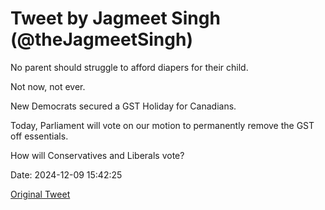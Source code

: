 # Tweet by Jagmeet Singh (@theJagmeetSingh)

No parent should struggle to afford diapers for their child. 

Not now, not ever. 

New Democrats secured a GST Holiday for Canadians. 

Today, Parliament will vote on our motion to permanently remove the GST off essentials.
 
How will Conservatives and Liberals vote?

Date: 2024-12-09 15:42:25

[Original Tweet](https://x.com/theJagmeetSingh/status/1866146388913827947)
